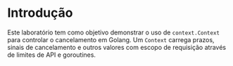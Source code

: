 # Introdução

Este laboratório tem como objetivo demonstrar o uso de `context.Context` para controlar o cancelamento em Golang. Um `Context` carrega prazos, sinais de cancelamento e outros valores com escopo de requisição através de limites de API e goroutines.
